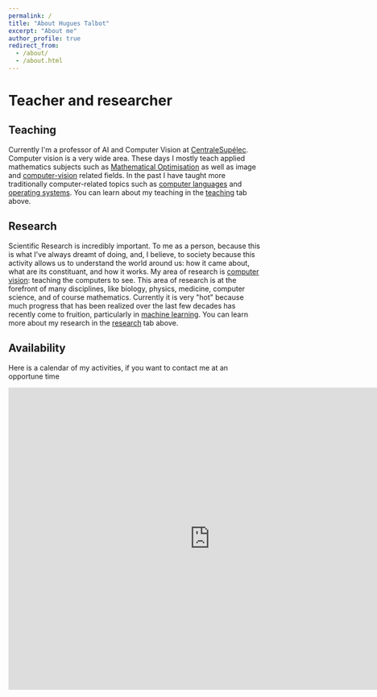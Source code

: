 ```yaml
---
permalink: /
title: "About Hugues Talbot"
excerpt: "About me"
author_profile: true
redirect_from: 
  - /about/
  - /about.html
---
```


Teacher and researcher
============

Teaching
-------

Currently I'm a professor of AI and Computer Vision at [CentraleSupélec](https://www.centralesupelec.fr). Computer vision is a very wide area. These days I mostly teach applied mathematics subjects such as [Mathematical Optimisation](https://en.wikipedia.org/wiki/Mathematical_optimization) as well as image and [computer-vision](https://en.wikipedia.org/wiki/Computer_vision) related fields. In the past I have taught more traditionally computer-related topics such as [computer languages](https://en.wikipedia.org/wiki/Programming_language) and [operating systems](https://en.wikipedia.org/wiki/Operating_system). You can learn about my teaching in the [teaching](/teaching/) tab above.

Research
-------

Scientific Research is incredibly important. To me as a person, because this is what I've always dreamt of doing, and, I
believe, to society because this activity allows us to understand the world around us: how it came about, what are its
constituant, and how it works. My area of research is [computer vision](https://en.wikipedia.org/wiki/Computer_vision):
teaching the computers to see. This area of research is at the forefront of many disciplines, like biology, physics,
medicine, computer science, and of course mathematics. Currently it is very "hot" because much progress that has been
realized over the last few decades has recently come to fruition, particularly in
[machine learning](https://en.wikipedia.org/wiki/Machine_learning). You can learn more about my research in the
[research](/research/) tab above.


Availability
------------

Here is a calendar of my activities, if you want to contact me at an opportune time

<iframe src="https://calendar.google.com/calendar/b/1/embed?height=600&amp;wkst=2&amp;bgcolor=%237986CB&amp;ctz=Europe%2FParis&amp;src=aHVndWVzLnRhbGJvdEBlc2llZS5mcg&amp;color=%233366CC&amp;mode=WEEK" style="border-width:0" width="800" height="600" frameborder="0" scrolling="no"></iframe>
